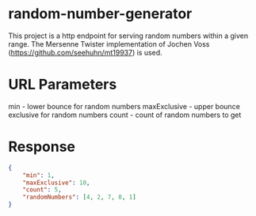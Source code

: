 # random-number-generator
This project is a http endpoint for serving random numbers within a given range.
The Mersenne Twister implementation of Jochen Voss (https://github.com/seehuhn/mt19937) is used.

# URL Parameters

min - lower bounce for random numbers
maxExclusive - upper bounce exclusive for random numbers
count - count of random numbers to get

# Response
```json
{
    "min": 1,
    "maxExclusive": 10,
    "count": 5,
    "randomNumbers": [4, 2, 7, 8, 1]
}
```